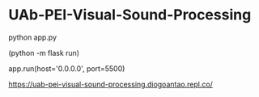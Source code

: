 # UAb-PEI-Visual-Sound-Processing

python app.py

(python -m flask run)

app.run(host='0.0.0.0', port=5500)

https://uab-pei-visual-sound-processing.diogoantao.repl.co/

